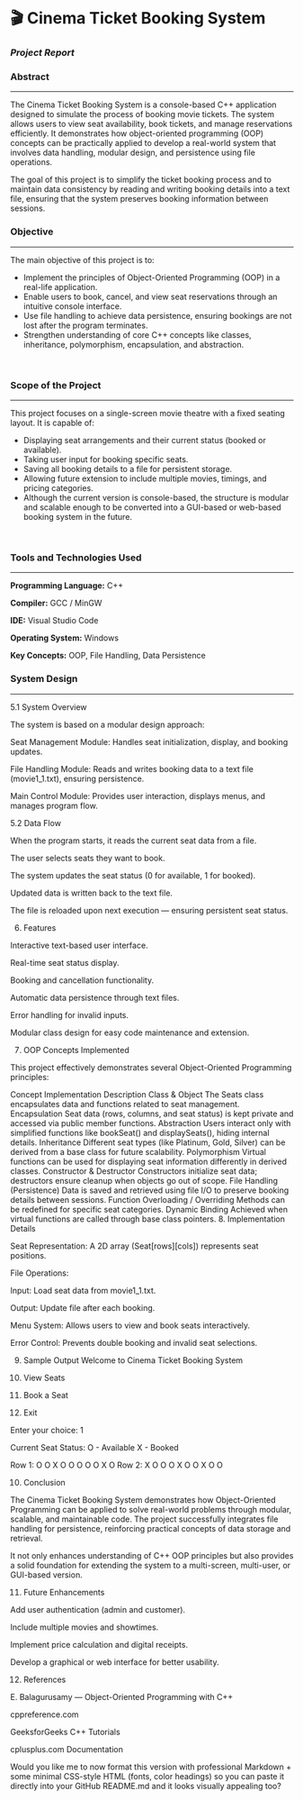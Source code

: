 <h1><b>🎬 Cinema Ticket Booking System </b></h1>
<h3><i><b>Project Report</b></i></h3>
<h3><b>Abstract</b></h3><hr>
The Cinema Ticket Booking System is a console-based C++ application designed to simulate the process of booking movie tickets. The system allows users to view seat availability, book tickets, and manage reservations efficiently. It demonstrates how object-oriented programming (OOP) concepts can be practically applied to develop a real-world system that involves data handling, modular design, and persistence using file operations.

The goal of this project is to simplify the ticket booking process and to maintain data consistency by reading and writing booking details into a text file, ensuring that the system preserves booking information between sessions.<br>

<h3><b>Objective</b></h3><hr>

The main objective of this project is to:

<ul><li>Implement the principles of Object-Oriented Programming (OOP) in a real-life application.</li>

<li>Enable users to book, cancel, and view seat reservations through an intuitive console interface.</li>

<li>Use file handling to achieve data persistence, ensuring bookings are not lost after the program terminates.</li>

<li>Strengthen understanding of core C++ concepts like classes, inheritance, polymorphism, encapsulation, and abstraction.</li></ul><br>

<h3><b>Scope of the Project</b></h3><hr>

This project focuses on a single-screen movie theatre with a fixed seating layout. It is capable of:

<ul><li>Displaying seat arrangements and their current status (booked or available).</li>

<li>Taking user input for booking specific seats.</li>

<li>Saving all booking details to a file for persistent storage.</li>

<li>Allowing future extension to include multiple movies, timings, and pricing categories.</li>

<li>Although the current version is console-based, the structure is modular and scalable enough to be converted into a GUI-based or web-based booking system in the future.</li></ul><br>

<h3><b>Tools and Technologies Used</b></h3><hr>

**Programming Language:** C++

**Compiler:** GCC / MinGW

**IDE:** Visual Studio Code

**Operating System:** Windows

**Key Concepts:** OOP, File Handling, Data Persistence

<h3><b>System Design</b></h3><hr>
5.1 System Overview

The system is based on a modular design approach:

Seat Management Module: Handles seat initialization, display, and booking updates.

File Handling Module: Reads and writes booking data to a text file (movie1_1.txt), ensuring persistence.

Main Control Module: Provides user interaction, displays menus, and manages program flow.

5.2 Data Flow

When the program starts, it reads the current seat data from a file.

The user selects seats they want to book.

The system updates the seat status (0 for available, 1 for booked).

Updated data is written back to the text file.

The file is reloaded upon next execution — ensuring persistent seat status.

6. Features

Interactive text-based user interface.

Real-time seat status display.

Booking and cancellation functionality.

Automatic data persistence through text files.

Error handling for invalid inputs.

Modular class design for easy code maintenance and extension.

7. OOP Concepts Implemented

This project effectively demonstrates several Object-Oriented Programming principles:

Concept	Implementation Description
Class & Object	The Seats class encapsulates data and functions related to seat management.
Encapsulation	Seat data (rows, columns, and seat status) is kept private and accessed via public member functions.
Abstraction	Users interact only with simplified functions like bookSeat() and displaySeats(), hiding internal details.
Inheritance	Different seat types (like Platinum, Gold, Silver) can be derived from a base class for future scalability.
Polymorphism	Virtual functions can be used for displaying seat information differently in derived classes.
Constructor & Destructor	Constructors initialize seat data; destructors ensure cleanup when objects go out of scope.
File Handling (Persistence)	Data is saved and retrieved using file I/O to preserve booking details between sessions.
Function Overloading / Overriding	Methods can be redefined for specific seat categories.
Dynamic Binding	Achieved when virtual functions are called through base class pointers.
8. Implementation Details

Seat Representation: A 2D array (Seat[rows][cols]) represents seat positions.

File Operations:

Input: Load seat data from movie1_1.txt.

Output: Update file after each booking.

Menu System: Allows users to view and book seats interactively.

Error Control: Prevents double booking and invalid seat selections.

9. Sample Output
Welcome to Cinema Ticket Booking System

1. View Seats
2. Book a Seat
3. Exit

Enter your choice: 1

Current Seat Status:
O - Available   X - Booked

Row 1: O O X O O O O O X O
Row 2: X O O O X O O X O O

10. Conclusion

The Cinema Ticket Booking System demonstrates how Object-Oriented Programming can be applied to solve real-world problems through modular, scalable, and maintainable code.
The project successfully integrates file handling for persistence, reinforcing practical concepts of data storage and retrieval.

It not only enhances understanding of C++ OOP principles but also provides a solid foundation for extending the system to a multi-screen, multi-user, or GUI-based version.

11. Future Enhancements

Add user authentication (admin and customer).

Include multiple movies and showtimes.

Implement price calculation and digital receipts.

Develop a graphical or web interface for better usability.

12. References

E. Balagurusamy — Object-Oriented Programming with C++

cppreference.com

GeeksforGeeks C++ Tutorials

cplusplus.com Documentation

Would you like me to now format this version with professional Markdown + some minimal CSS-style HTML (fonts, color headings) so you can paste it directly into your GitHub README.md and it looks visually appealing too?
